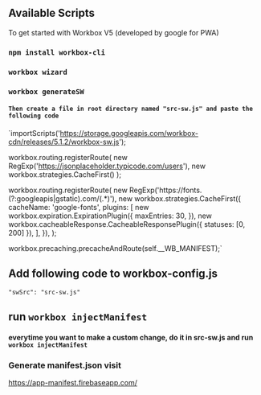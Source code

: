 ## Available Scripts

To get started with Workbox V5 (developed by google for PWA)

### `npm install workbox-cli`
### `workbox wizard`
### `workbox generateSW`

#### `Then create a file in root directory named "src-sw.js" and paste the following code`

`importScripts('https://storage.googleapis.com/workbox-cdn/releases/5.1.2/workbox-sw.js');

workbox.routing.registerRoute(
    new RegExp('https://jsonplaceholder.typicode.com/users'),
    new workbox.strategies.CacheFirst()
);

workbox.routing.registerRoute(
    new RegExp('https://fonts.(?:googleapis|gstatic).com/(.*)'),
    new workbox.strategies.CacheFirst({
      cacheName: 'google-fonts',
      plugins: [
        new workbox.expiration.ExpirationPlugin({
          maxEntries: 30,
        }),
        new workbox.cacheableResponse.CacheableResponsePlugin({
          statuses: [0, 200]
        }),
      ],
    }),
  );

workbox.precaching.precacheAndRoute(self.__WB_MANIFEST);`

## Add following code to workbox-config.js
`"swSrc": "src-sw.js"`

## run `workbox injectManifest`

#### everytime you want to make a custom change, do it in src-sw.js and run `workbox injectManifest`

### Generate manifest.json visit
https://app-manifest.firebaseapp.com/


